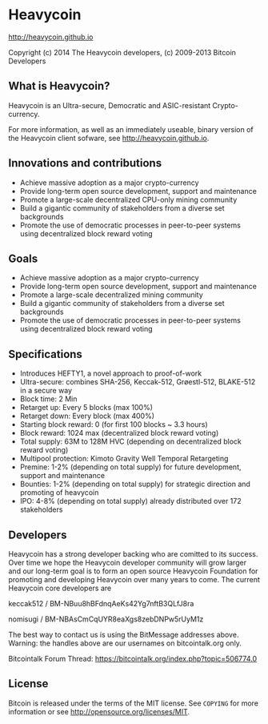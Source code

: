 Heavycoin
================================

http://heavycoin.github.io

Copyright (c) 2014 The Heavycoin developers,
(c) 2009-2013 Bitcoin Developers

What is Heavycoin?
----------------

Heavycoin is an Ultra-secure, Democratic and ASIC-resistant Crypto-currency.

For more information, as well as an immediately useable, binary version of
the Heavycoin client sofware, see http://heavycoin.github.io.

Innovations and contributions
-------

* Achieve massive adoption as a major crypto-currency
* Provide long-term open source development, support and maintenance
* Promote a large-scale decentralized CPU-only mining community
* Build a gigantic community of stakeholders from a diverse set backgrounds
* Promote the use of democratic processes in peer-to-peer systems using decentralized block reward voting

Goals
-------------------

* Achieve massive adoption as a major crypto-currency
* Provide long-term open source development, support and maintenance
* Promote a large-scale decentralized mining community
* Build a gigantic community of stakeholders from a diverse set backgrounds
* Promote the use of democratic processes in peer-to-peer systems using decentralized block reward voting

Specifications
-------

* Introduces HEFTY1, a novel approach to proof-of-work
* Ultra-secure: combines SHA-256, Keccak-512, Grøestl-512, BLAKE-512 in a secure way
* Block time: 2 Min
* Retarget up: Every 5 blocks (max 100%)
* Retarget down: Every block (max 400%)
* Starting block reward: 0 (for first 100 blocks ~ 3.3 hours)
* Block reward: 1024 max (decentralized block reward voting)
* Total supply: 63M to 128M HVC (depending on decentralized block reward voting)
* Multipool protection: Kimoto Gravity Well Temporal Retargeting
* Premine: 1-2% (depending on total supply) for future development, support and maintenance
* Bounties: 1-2% (depending on total supply) for strategic direction and promoting of heavycoin
* IPO: 4-8% (depending on total supply) already distributed over 172 stakeholders

Developers
-------
Heavycoin has a strong developer backing who are comitted to its success. Over time we hope the Heavycoin developer community will grow larger and our long-term goal is to form an open source Heavycoin Foundation for promoting and developing Heavycoin over many years to come.  The current Heavycoin core developers are

keccak512 / BM-NBuu8hBFdnqAeKs42Yg7nftB3QLfJ8ra

nomisugi / BM-NBAsCmCqUYR8eaXgs8zebDNPw5rUyM1z

The best way to contact us is using the BitMessage addresses above. 
Warning: the handles above are our usernames on bitcointalk.org only.

Bitcointalk Forum Thread: https://bitcointalk.org/index.php?topic=506774.0

License
-------

Bitcoin is released under the terms of the MIT license. See `COPYING` for more
information or see http://opensource.org/licenses/MIT.

